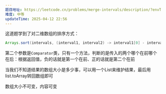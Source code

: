 ```yaml
---
题目地址: https://leetcode.cn/problems/merge-intervals/description/?envType=study-plan-v2&envId=top-100-liked
难度: 中等
updateTime: 2025-04-12 22:56
---
```

这道题学到了对二维数组的排序方式：
```java
Arrays.sort(intervals, (interval1, interval2) -> interval1[0] - interval2[0]);
```
第二个参数是`Comparator`类，只有一个方法，判断的是传入的两个哪个在前哪个在后：根据返回值，负的话就是第一个在前、正的话就是第二个在前

当我们不知道结果的数组大小是多少事，可以用一个List来维护结果，最后用 list.toArray转回数组即可

数组大小不可变，内容可变